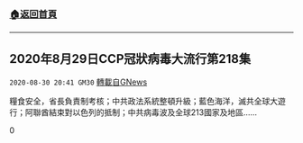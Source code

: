 ###  [:house:返回首頁](https://github.com/ourhimalayas/txt)
---

## 2020年8月29日CCP冠狀病毒大流行第218集
`2020-08-30 20:41 GM30` [轉載自GNews](https://gnews.org/zh-hant/325596/)

糧食安全，省長負責制考核；中共政法系統整頓升級；藍色海洋，滅共全球大遊行；阿聯酋結束對以色列的抵制；中共病毒波及全球213國家及地區……

0
